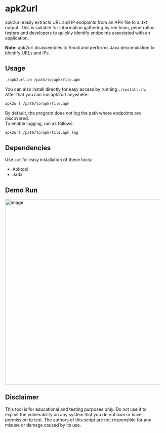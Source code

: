 
# apk2url

apk2url easily extracts URL and IP endpoints from an APK file to a .txt output. This is suitable for information gathering by red team, penetration testers and developers to quickly identify endpoints associated with an application.

**Note:** apk2url disassembles to Smali and performs Java decompilation to identify URLs and IPs.


## Usage

```bash
./apk2url.sh /path/to/apk/file.apk
```

You can also install directly for easy access by running `./install.sh`.                        
After that you can run apk2url anywhere:
```bash
apk2url /path/to/apk/file.apk
```

By default, the program does not log the path where endpoints are discovered.    
To enable logging, run as follows:

```bash
apk2url /path/to/apk/file.apk log
```
## Dependencies
Use `apt` for easy installation of these tools:
- Apktool
- Jadx
## Demo Run

<img src="https://github.com/n0mi1k/apk2url/assets/28621928/9745d6fc-7d59-43e3-9818-1740a71ad4fa" alt="Image" width="600">

## Disclaimer
This tool is for educational and testing purposes only. Do not use it to exploit the vulnerability on any system that you do not own or have permission to test. The authors of this script are not responsible for any misuse or damage caused by its use.
